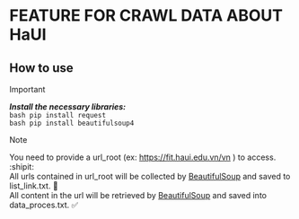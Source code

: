 # FEATURE FOR CRAWL DATA ABOUT HaUI

## How to use

> [!IMPORTANT]
>***Install the necessary libraries:***<br>
>``` bash pip install request ```<br>
>``` bash pip install beautifulsoup4 ```<br>

> [!NOTE]
>You need to provide a url_root (ex: https://fit.haui.edu.vn/vn ) to access. :shipit: <br>
>All urls contained in url_root will be collected by [BeautifulSoup](https://pypi.org/project/beautifulsoup4/) and saved to list_link.txt. :cowboy_hat_face:<br>
>All content in the url will be retrieved by [BeautifulSoup](https://pypi.org/project/beautifulsoup4/) and saved into data_proces.txt. :white_check_mark:<br>